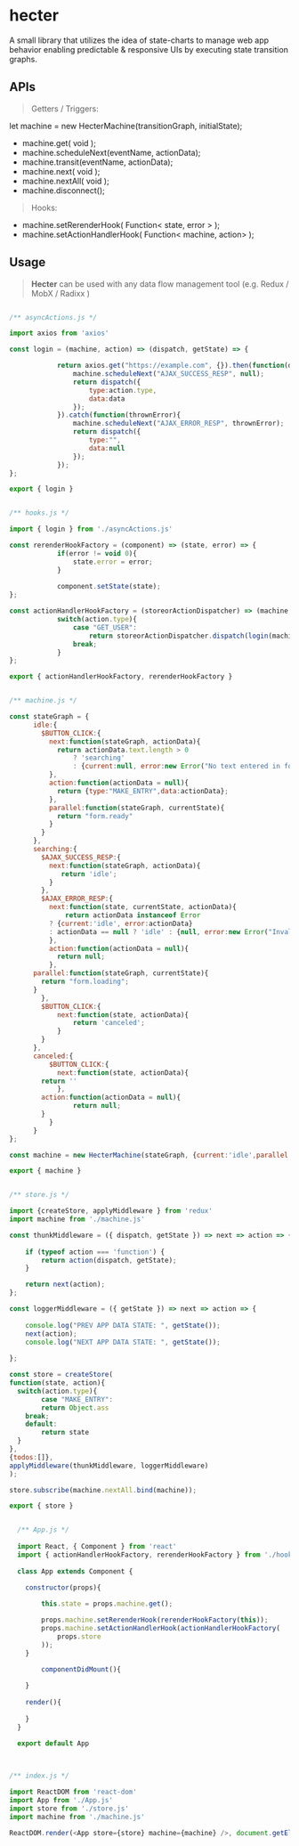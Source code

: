 # hecter
A small library that utilizes the idea of state-charts to manage web app behavior enabling predictable &amp; responsive UIs by executing state transition graphs.

## APIs

> Getters / Triggers: 

let machine = new HecterMachine(transitionGraph, initialState);

- machine.get( void );
- machine.scheduleNext(eventName, actionData);
- machine.transit(eventName, actionData);
- machine.next( void );
- machine.nextAll( void );
- machine.disconnect();

> Hooks:

- machine.setRerenderHook( Function< state, error > );
- machine.setActionHandlerHook( Function< machine, action> );

## Usage

> **Hecter** can be used with any data flow management tool (e.g. Redux / MobX / Radixx )


```js

/** asyncActions.js */

import axios from 'axios'

const login = (machine, action) => (dispatch, getState) => {

			return axios.get("https://example.com", {}).then(function(data){
				machine.scheduleNext("AJAX_SUCCESS_RESP", null);
				return dispatch({
					type:action.type,
					data:data
				});
			}).catch(function(thrownError){
				machine.scheduleNext("AJAX_ERROR_RESP", thrownError);
				return dispatch({
					type:"",
					data:null
				});
			});
};

export { login }
```

```js

/** hooks.js */

import { login } from './asyncActions.js'

const rerenderHookFactory = (component) => (state, error) => {
			if(error != void 0){
				state.error = error;
			}
			
			component.setState(state);
};

const actionHandlerHookFactory = (storeorActionDispatcher) => (machine, action) => {
			switch(action.type){
				case "GET_USER":
					return storeorActionDispatcher.dispatch(login(machine, action));
				break;
			}
};

export { actionHandlerHookFactory, rerenderHookFactory }
```

```js

/** machine.js */

const stateGraph = {
      idle:{
        $BUTTON_CLICK:{
          next:function(stateGraph, actionData){
            return actionData.text.length > 0 
                ? 'searching' 
                : {current:null, error:new Error("No text entered in form...")};
          },
          action:function(actionData = null){
            return {type:"MAKE_ENTRY",data:actionData};
          },
          parallel:function(stateGraph, currentState){
            return "form.ready"
          }
        }
      },
      searching:{
        $AJAX_SUCCESS_RESP:{
          next:function(stateGraph, actionData){
             return 'idle';
          }
        },
        $AJAX_ERROR_RESP:{
          next:function(state, currentState, actionData){
              return actionData instanceof Error 
	      ? {current:'idle', error:actionData} 
	      : actionData == null ? 'idle' : {null, error:new Error("Invalid transition...")};
          },
          action:function(actionData = null){
            return null;
          },
	  parallel:function(stateGraph, currentState){
	  	return "form.loading";
	  }
        },
        $BUTTON_CLICK:{
            next:function(state, actionData){
                return 'canceled';
            }
        }
      },
      canceled:{
          $BUTTON_CLICK:{
            next:function(state, actionData){
		return ''
            },
	    action:function(actionData = null){
            	return null;
	    }
          }
      }
};

const machine = new HecterMachine(stateGraph, {current:'idle',parallel:'form.ready'});

export { machine }
```

```js

/** store.js */

import {createStore, applyMiddleware } from 'redux'
import machine from './machine.js'

const thunkMiddleware = ({ dispatch, getState }) => next => action => {
	
    if (typeof action === 'function') {
      	return action(dispatch, getState);
    }

    return next(action);
};

const loggerMiddleware = ({ getState }) => next => action => {
	
	console.log("PREV APP DATA STATE: ", getState());
	next(action);
	console.log("NEXT APP DATA STATE: ", getState());
	
};

const store = createStore(
function(state, action){
  switch(action.type){
    	case "MAKE_ENTRY":
		return Object.ass
	break;
	default:
		return state
  }
},
{todos:[]},
applyMiddleware(thunkMiddleware, loggerMiddleware)
);

store.subscribe(machine.nextAll.bind(machine));

export { store }

```

```js

  /** App.js */
  
  import React, { Component } from 'react'
  import { actionHandlerHookFactory, rerenderHookFactory } from './hooks.js'
  
  class App extends Component {
  	
	constructor(props){

		this.state = props.machine.get();

		props.machine.setRerenderHook(rerenderHookFactory(this));
		props.machine.setActionHandlerHook(actionHandlerHookFactory(
			props.store
		));
	}

     	componentDidMount(){
	
	}
	
	render(){
	
	}
  }
  
  export default App
  
```


```js

/** index.js */

import ReactDOM from 'react-dom'
import App from './App.js'
import store from './store.js'
import machine from './machine.js'

ReactDOM.render(<App store={store} machine={machine} />, document.getElementById("root"))

```
